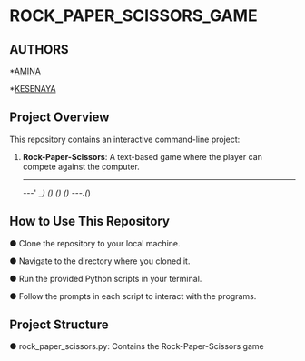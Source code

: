# ROCK_PAPER_SCISSORS_GAME 
## AUTHORS
*[AMINA](https://github.com/aminamorla/)

*[KESENAYA](https://github.com/kesenaya)

## Project Overview
This repository contains an interactive command-line project:

1. **Rock-Paper-Scissors**: A text-based game where the player can compete
against the computer.

      _______
    ---'   ____)
          (_)
          (_)
          ()
    ---.(_)

## How to Use This Repository

● Clone the repository to your local machine.

● Navigate to the directory where you cloned it.

● Run the provided Python scripts in your terminal.

● Follow the prompts in each script to interact with the programs.

## Project Structure
● rock_paper_scissors.py: Contains the Rock-Paper-Scissors game
